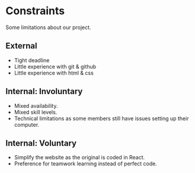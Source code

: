 # Constraints

Some limitations about our project.

## External

- Tight deadline
- Little experience with git & github  
- Little experience with html & css

<!--
  constraints coming from the outside that your team has no control over. these may include:
  - project deadlines
  - UI design or color schemes
  - technologies (sometimes a client will tell you what to use)
-->

## Internal: Involuntary

- Mixed availability.  
- Mixed skill levels.  
- Technical limitations as some members still have issues setting up their computer.
  
<!--
  constraints that come from within your team, and you have no control over. they may include:
  - each of your individual skill levels
  - amount of time available to work on the project
-->

## Internal: Voluntary

- Simplify the website as the original is coded in React.
- Preference for teamwork learning instead of perfect code.

<!--
  constraints that your team decided on to help scope the project. they may include:
  - coding style & conventions
  - the number of hours you want to spend working
  - only using the colors black and white
  - technologies (sometimes you can choose what to use)